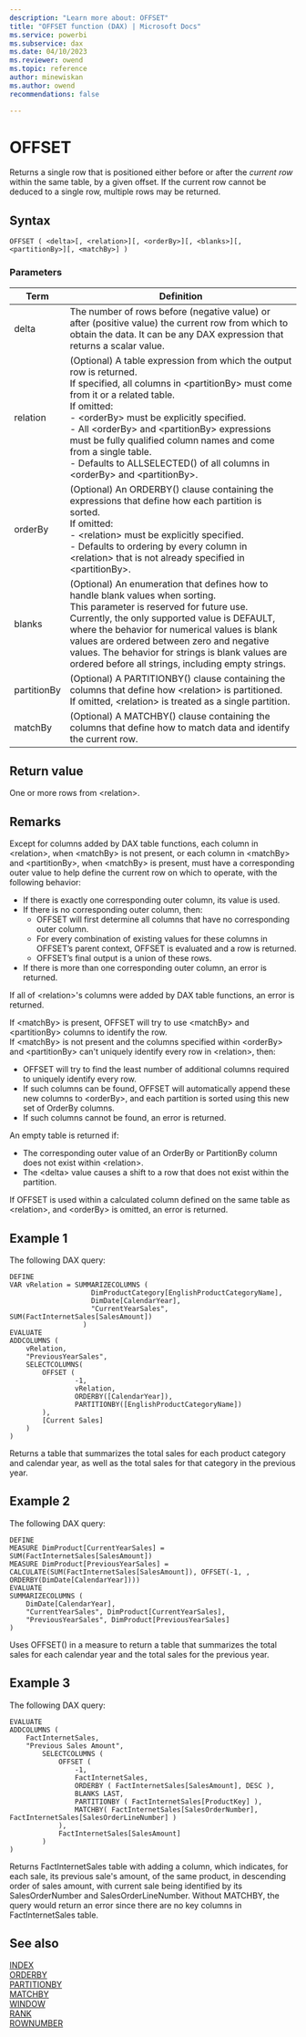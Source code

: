 ```yaml
---
description: "Learn more about: OFFSET"
title: "OFFSET function (DAX) | Microsoft Docs"
ms.service: powerbi 
ms.subservice: dax
ms.date: 04/10/2023
ms.reviewer: owend
ms.topic: reference
author: minewiskan
ms.author: owend 
recommendations: false

---
```


# OFFSET

Returns a single row that is positioned either before or after the *current row* within the same table, by a given offset. If the current row cannot be deduced to a single row, multiple rows may be returned.
  
## Syntax  
  
```dax
OFFSET ( <delta>[, <relation>][, <orderBy>][, <blanks>][, <partitionBy>][, <matchBy>] )
```
  
### Parameters  
  
|Term|Definition|  
|--------|--------------|  
|delta|The number of rows before (negative value) or after (positive value) the current row from which to obtain the data.  It can be any DAX expression that returns a scalar value. |
|relation|(Optional) A table expression from which the output row is returned. </br>If specified, all columns in \<partitionBy> must come from it or a related table. </br>If omitted: </br>- \<orderBy> must be explicitly specified.</br>- All \<orderBy> and \<partitionBy> expressions must be fully qualified column names and come from a single table. </br>- Defaults to ALLSELECTED() of all columns in \<orderBy> and \<partitionBy>.|
|orderBy|(Optional) An ORDERBY() clause containing the expressions that define how each partition is sorted. </br>If omitted: </br>- \<relation> must be explicitly specified. </br>- Defaults to ordering by every column in \<relation> that is not already specified in \<partitionBy>.|
|blanks|(Optional) An enumeration that defines how to handle blank values when sorting. </br>This parameter is reserved for future use. </br>Currently, the only supported value is DEFAULT, where the behavior for numerical values is blank values are ordered between zero and negative values. The behavior for strings is blank values are ordered before all strings, including empty strings.|
|partitionBy|(Optional) A PARTITIONBY() clause containing the columns that define how \<relation> is partitioned. </br> If omitted, \<relation> is treated as a single partition. |
|matchBy|(Optional) A MATCHBY() clause containing the columns that define how to match data and identify the current row. |  
  
## Return value

One or more rows from \<relation>.  
  
## Remarks

Except for columns added by DAX table functions, each column in \<relation>, when \<matchBy> is not present, or each column in \<matchBy> and \<partitionBy>, when \<matchBy> is present, must have a corresponding outer value to help define the current row on which to operate, with the following behavior:

- If there is exactly one corresponding outer column, its value is used.
- If there is no corresponding outer column, then:
  - OFFSET will first determine all columns that have no corresponding outer column.
  - For every combination of existing values for these columns in OFFSET’s parent context, OFFSET is evaluated and a row is returned.
  - OFFSET’s final output is a union of these rows.
- If there is more than one corresponding outer column, an error is returned.

If all of \<relation>'s columns were added by DAX table functions, an error is returned.

If \<matchBy> is present, OFFSET will try to use \<matchBy> and \<partitionBy> columns to identify the row.   
If \<matchBy> is not present and the columns specified within \<orderBy> and \<partitionBy> can't uniquely identify every row in \<relation>, then:  

- OFFSET will try to find the least number of additional columns required to uniquely identify every row.
- If such columns can be found, OFFSET will automatically append these new columns to \<orderBy>, and each partition is sorted using this new set of OrderBy columns.  
- If such columns cannot be found, an error is returned.

An empty table is returned if:

- The corresponding outer value of an OrderBy or PartitionBy column does not exist within \<relation>.
- The \<delta> value causes a shift to a row that does not exist within the partition.  

If OFFSET is used within a calculated column defined on the same table as \<relation>, and \<orderBy> is omitted, an error is returned.

## Example 1

The following DAX query:
  
```dax
DEFINE
VAR vRelation = SUMMARIZECOLUMNS ( 
                    DimProductCategory[EnglishProductCategoryName], 
                    DimDate[CalendarYear], 
                    "CurrentYearSales", SUM(FactInternetSales[SalesAmount]) 
                  )
EVALUATE
ADDCOLUMNS (
    vRelation, 
    "PreviousYearSales", 
    SELECTCOLUMNS(
        OFFSET ( 
                -1, 
                vRelation, 
                ORDERBY([CalendarYear]), 
                PARTITIONBY([EnglishProductCategoryName])
        ),
        [Current Sales]
    )
)

```

Returns a table that summarizes the total sales for each product category and calendar year, as well as the total sales for that category in the previous year.

## Example 2

The following DAX query:

```dax
DEFINE
MEASURE DimProduct[CurrentYearSales] = SUM(FactInternetSales[SalesAmount])
MEASURE DimProduct[PreviousYearSales] = CALCULATE(SUM(FactInternetSales[SalesAmount]), OFFSET(-1, , ORDERBY(DimDate[CalendarYear])))
EVALUATE
SUMMARIZECOLUMNS (
    DimDate[CalendarYear],
    "CurrentYearSales", DimProduct[CurrentYearSales],
    "PreviousYearSales", DimProduct[PreviousYearSales]
)
```

Uses OFFSET() in a measure to return a table that summarizes the total sales for each calendar year and the total sales for the previous year.

## Example 3

The following DAX query:

```dax
EVALUATE
ADDCOLUMNS (
    FactInternetSales,
    "Previous Sales Amount",
        SELECTCOLUMNS (
            OFFSET (
                -1,
                FactInternetSales,
                ORDERBY ( FactInternetSales[SalesAmount], DESC ),
                BLANKS LAST,
                PARTITIONBY ( FactInternetSales[ProductKey] ),
                MATCHBY( FactInternetSales[SalesOrderNumber], FactInternetSales[SalesOrderLineNumber] )
            ),
            FactInternetSales[SalesAmount]
        )
)
```

Returns FactInternetSales table with adding a column, which indicates, for each sale, its previous sale's amount, of the same product, in descending order of sales amount, with current sale being identified by its SalesOrderNumber and SalesOrderLineNumber. Without MATCHBY, the query would return an error since there are no key columns in FactInternetSales table.

## See also

[INDEX](index-function-dax.md)  
[ORDERBY](orderby-function-dax.md)  
[PARTITIONBY](partitionby-function-dax.md)  
[MATCHBY](matchby-function-dax.md)  
[WINDOW](window-function-dax.md)  
[RANK](rank-function-dax.md)  
[ROWNUMBER](rownumber-function-dax.md)
